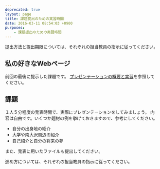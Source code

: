 ```yaml
---
deprecated: true
layout: page
title: 課題提出のための実習時間
date: 2016-03-11 08:54:03 +0900
purposes:
    - 課題提出のための実習時間
---
```



提出方法と提出期限については、それぞれの担当教員の指示に従ってください。


私の好きなWebページ
-------------------

前回の最後に提示した課題です。
[プレゼンテーションの概要と実習](../01/index.html)を参照してください。


課題
----

１人５分程度の発表時間で、実際にプレゼンテーションをしてみましょう。
内容は自由です。いくつか題材の例を挙げておきますので、参考にしてください。

-   自分の出身地の紹介
-   大学や南大沢周辺の紹介
-   自己紹介と自分の将来の夢

また、発表に用いたファイルも提出してください。

進め方については、それぞれの担当教員の指示に従ってください。
